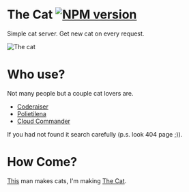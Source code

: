 The Cat [![NPM version][NPMIMGURL]][NPMURL]
===============
[NPMIMGURL]:                https://badge.fury.io/js/thecat.png
[NPMURL]:                   https://npmjs.org/package/thecat
Simple cat server. Get new cat on every request.

![The cat](http://cat.cloudcmd.io/cat.png "The Cat")

Who use?
===============
Not many people but a couple cat lovers are.

- [Coderaiser](http://coderaiser.github.io "Coderaiser")
- [Polietilena](http://polietilena.github.io "Polietilena")
- [Cloud Commander](http://cloudcmd.io "Cloud Commander")

If you had not found it search carefully (p.s. look 404 page ;)).

How Come?
===============
[This](http://iconka.com/ "Iconka") man makes cats, I'm making [The Cat](http://coderaiser.github.io/thecat).
